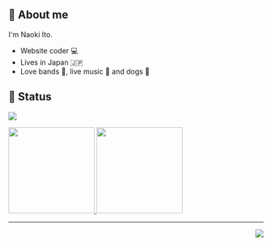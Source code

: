 ## 🤩 About me

I'm Naoki Ito.

- Website coder 💻
- Lives in Japan 🇯🇵
- Love bands 🎸, live music 🎤 and dogs 🐾

## 📖 Status

![](https://github-profile-summary-cards.vercel.app/api/cards/profile-details?username=naoki-00-ito&theme=dracula)

<p>
  <a href="https://github.com/naoki-00-ito">
    <img
      height="170px"
      src="https://github-readme-stats-sigma-five.vercel.app/api?username=naoki-00-ito&count_private=true&show_icons=true&theme=dracula"
    />
  </a>
  <a href="https://github.com/naoki-00-ito">
    <img
      height="170px"
      src="https://github-readme-stats-sigma-five.vercel.app/api/top-langs/?username=naoki-00-ito&layout=compact&theme=dracula"
    />
  </a>
</p>

---

<img src="https://komarev.com/ghpvc/?username=naoki-00-ito&color=blue&style=flat-square&label=visitors" align="right" />
